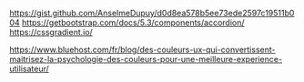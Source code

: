 https://gist.github.com/AnselmeDupuy/d0d8ea578b5ee73ede2597c19511b004
https://getbootstrap.com/docs/5.3/components/accordion/
https://cssgradient.io/

https://www.bluehost.com/fr/blog/des-couleurs-ux-qui-convertissent-maitrisez-la-psychologie-des-couleurs-pour-une-meilleure-experience-utilisateur/